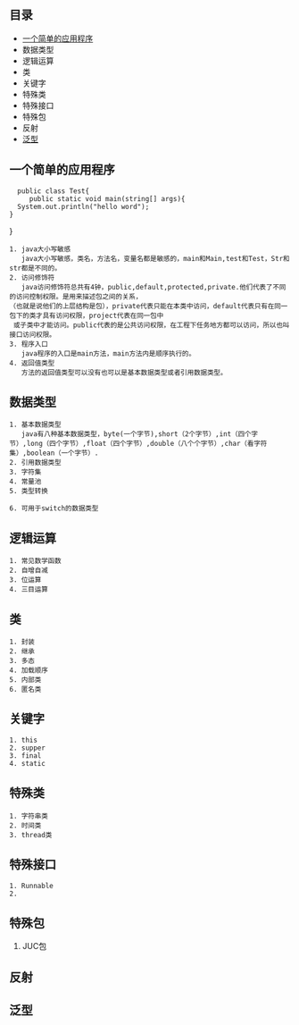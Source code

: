## 目录
+ [一个简单的应用程序](#一个简单的应用程序)
+ 数据类型
+ 逻辑运算
+ 类
+ 关键字
+ 特殊类
+ 特殊接口
+ 特殊包
+ 反射
+ [泛型](#泛型)


##  一个简单的应用程序

    
      public class Test{
         public static void main(string[] args){
      System.out.println("hello word");
    }
  }

    1. java大小写敏感
       java大小写敏感，类名，方法名，变量名都是敏感的，main和Main,test和Test，Str和str都是不同的。
    2. 访问修饰符
       java访问修饰符总共有4钟，public,default,protected,private.他们代表了不同的访问控制权限。是用来描述包之间的关系，
    （也就是说他们的上层结构是包），private代表只能在本类中访问，default代表只有在同一包下的类才具有访问权限，project代表在同一包中
     或子类中才能访问。public代表的是公共访问权限，在工程下任务地方都可以访问，所以也叫接口访问权限。
    3. 程序入口
       java程序的入口是main方法，main方法内是顺序执行的。
    4. 返回值类型
       方法的返回值类型可以没有也可以是基本数据类型或者引用数据类型。
##  数据类型
    1. 基本数据类型
       java有八种基本数据类型，byte(一个字节),short（2个字节）,int（四个字节）,long（四个字节）,float（四个字节）,double（八个个字节）,char（看字符集）,boolean（一个字节）.
    2. 引用数据类型 
    3. 字符集
    4. 常量池
    5. 类型转换

    6. 可用于switch的数据类型
##  逻辑运算
    1. 常见数学函数
    2. 自增自减
    3. 位运算
    4. 三目运算
##  类
    1. 封装
    2. 继承
    3. 多态
    4. 加载顺序
    5. 内部类
    6. 匿名类
##  关键字
    1. this
    2. supper
    3. final
    4. static
##  特殊类
    1. 字符串类
    2. 时间类
    3. thread类
## 特殊接口
    1. Runnable
    2. 
## 特殊包
   1. JUC包
## 反射
## 泛型
